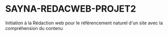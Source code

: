 # SAYNA-REDACWEB-PROJET2
Initiation à la Rédaction web pour le référencement naturel d'un site avec la compréhension du contenu
